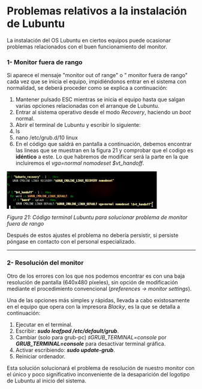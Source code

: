 # Problemas relativos a la instalación de Lubuntu


La instalación del OS Lubuntu en ciertos equipos puede ocasionar problemas relacionados con el buen funcionamiento del monitor.

### 1- **Monitor fuera de rango**

Si aparece el mensaje "monitor out of range" o " monitor fuera de rango" cada vez que se inicia el equipo, impidiéndonos entrar en el sistema con normalidad, se deberá proceder como se explica a continuación:

1. Mantener pulsado ESC mientras se inicia el equipo hasta que salgan varias opciones relacionadas con el arranque de Lubuntu.
2. Entrar al sistema operativo desde el modo *Recovery*, haciendo un *boot* normal.
3. Abrir el terminal de Lubuntu y escribir lo siguiente:
 1. ls 
 2. nano /etc/grub.d/10 linux
4. En el código que saldrá en pantalla a continuación, debemos encontrar las lineas que se muestran en la figura 21 y comprobar que el codigo es **idéntico** a este. Lo que habremos de modificar será la parte en la que incluiremos el *vga=normal nomodeset \$vt_handoff*.

<img src="lub3.JPG" alt="lub3" height="100" width="400" align="middle">

*Figura 21: Código terminal Lubuntu para solucionar problema de monitor fuera de rango*

Después de estos ajustes el problema no debería persistir, si persiste póngase en contacto con el personal especializado.



---


### 2- **Resolución del monitor**

Otro de los errores con los que nos podemos encontrar es con una baja resolución de pantalla (640x480 píxeles), sin opción de modificación mediante el procedimiento convencional (*preferences -> monitor settings*).

Una de las opciones más simples y rápidas, llevada a cabo existosamente en el equipo que opera con la impresora *Blacky*, es la que se detalla a continuación:


1. Ejecutar en el terminal.
2.  Escribir: ***sudo leafpad /etc/default/grub***.
3. Cambiar (solo para grub-pc) *♯GRUB_TERMINAL=console* por ***GRUB_TERMINAL=console*** para desactivar terminal gráfica.
4. Activar escribiendo: ***sudo update-grub***.
5. Reiniciar ordenador.

Esta solución solucionará el problema de resolución de nuestro monitor con el único y poco significativo inconveniente de la desaparición del logotipo de Lubuntu al inicio del sistema.






